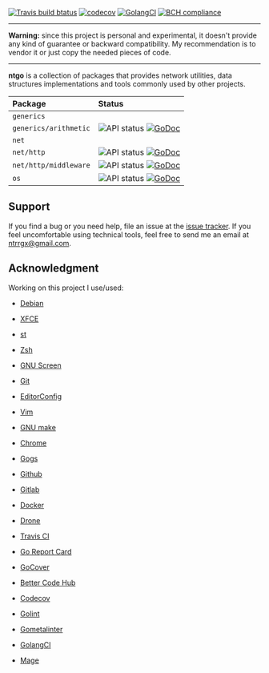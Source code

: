 [![Travis build btatus](https://travis-ci.com/ntrrg/ntgo.svg?branch=master)](https://travis-ci.com/ntrrg/ntgo)
[![codecov](https://codecov.io/gh/ntrrg/ntgo/branch/master/graph/badge.svg)](https://codecov.io/gh/ntrrg/ntgo)
[![GolangCI](https://golangci.com/badges/github.com/ntrrg/ntgo.svg)](https://golangci.com/r/github.com/ntrrg/ntgo)
[![BCH compliance](https://bettercodehub.com/edge/badge/ntrrg/ntgo?branch=master)](https://bettercodehub.com/results/ntrrg/ntgo)

---

**Warning:** since this project is personal and experimental, it doesn't
provide any kind of guarantee or backward compatibility. My recommendation is
to vendor it or just copy the needed pieces of code.

---

**ntgo** is a collection of packages that provides network utilities, data
structures implementations and tools commonly used by other projects.

| Package | Status |
|:-|:-|
| `generics` | |
|`generics/arithmetic` | ![API status](https://img.shields.io/badge/status-stable-brightgreen.svg) [![GoDoc](https://godoc.org/github.com/ntrrg/ntgo/generics/arithmetic?status.svg)](https://godoc.org/github.com/ntrrg/ntgo/generics/arithmetic) |
| `net` | |
| `net/http` | ![API status](https://img.shields.io/badge/status-unstable-red.svg) [![GoDoc](https://godoc.org/github.com/ntrrg/ntgo/net/http?status.svg)](https://godoc.org/github.com/ntrrg/ntgo/net/http) |
| `net/http/middleware` | ![API status](https://img.shields.io/badge/status-testing-yellow.svg) [![GoDoc](https://godoc.org/github.com/ntrrg/ntgo/net/http/middleware?status.svg)](https://godoc.org/github.com/ntrrg/ntgo/net/http/middleware) |
| `os` | ![API status](https://img.shields.io/badge/status-stable-brightgreen.svg) [![GoDoc](https://godoc.org/github.com/ntrrg/ntgo/os?status.svg)](https://godoc.org/github.com/ntrrg/ntgo/os) |

## Support

[GitHub Issue Tracker]: https://github.com/ntrrg/ntgo/issues

If you find a bug or you need help, file an issue at the [issue tracker][GitHub Issue Tracker].
If you feel uncomfortable using technical tools, feel free to send me an email
at ntrrgx@gmail.com.

## Acknowledgment

Working on this project I use/used:

* [Debian](https://www.debian.org/)

* [XFCE](https://xfce.org/)

* [st](https://st.suckless.org/)

* [Zsh](http://www.zsh.org/)

* [GNU Screen](https://www.gnu.org/software/screen)

* [Git](https://git-scm.com/)

* [EditorConfig](http://editorconfig.org/)

* [Vim](https://www.vim.org/)

* [GNU make](https://www.gnu.org/software/make/)

* [Chrome](https://www.google.com/chrome/browser/desktop/index.html)

* [Gogs](https://gogs.io/)

* [Github](https://github.com)

* [Gitlab](https://gitlab.com/)

* [Docker](https://docker.com)

* [Drone](https://drone.io/)

* [Travis CI](https://travis-ci.org)

* [Go Report Card](https://goreportcard.com)

* [GoCover](http://gocover.io)

* [Better Code Hub](https://bettercodehub.com)

* [Codecov](https://codecov.io)

* [Golint](https://github.com/golang/lint/)

* [Gometalinter](https://github.com/alecthomas/gometalinter)

* [GolangCI](https://golangci.com)

* [Mage](https://magefile.org/)

